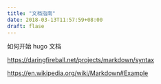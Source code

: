 ```yaml
---
title: "文档指南"
date: 2018-03-13T11:57:59+08:00
draft: flase
---
```


如何开始 hugo 文档

https://daringfireball.net/projects/markdown/syntax

https://en.wikipedia.org/wiki/Markdown#Example